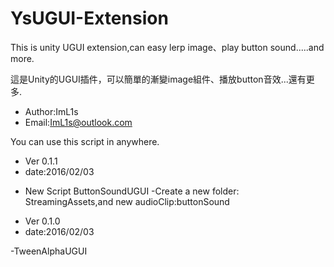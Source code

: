 # YsUGUI-Extension
This is unity UGUI extension,can easy lerp image、play button sound.....and more.

這是Unity的UGUI插件，可以簡單的漸變image組件、播放button音效...還有更多.

 * Author:ImL1s
 * Email:ImL1s@outlook.com
 
You can use this script in anywhere.

 * Ver 0.1.1
 * date:2016/02/03
 
  - New Script ButtonSoundUGUI
  -Create a new folder: StreamingAssets,and new audioClip:buttonSound


 * Ver 0.1.0
 * date:2016/02/03

  -TweenAlphaUGUI
